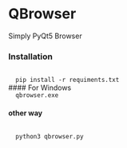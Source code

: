 # QBrowser
Simply PyQt5 Browser
### Installation
<code>
  pip install -r requiments.txt
</code>
#### For Windows

<code>
  qbrowser.exe
</code>

#### other way

<code>
  python3 qbrowser.py
</code>
